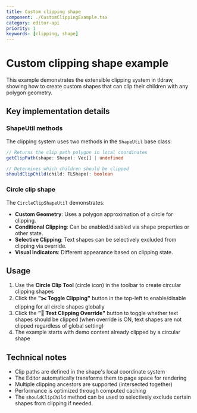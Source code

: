 ```yaml
---
title: Custom clipping shape
component: ./CustomClippingExample.tsx
category: editor-api
priority: 1
keywords: [clipping, shape]
---
```


# Custom clipping shape example

This example demonstrates the extensible clipping system in tldraw, showing how to create custom shapes that can clip their children with any polygon geometry.

## Key implementation details

### ShapeUtil methods

The clipping system uses two methods in the `ShapeUtil` base class:

```typescript
// Returns the clip path polygon in local coordinates
getClipPath(shape: Shape): Vec[] | undefined

// Determines which children should be clipped
shouldClipChild(child: TLShape): boolean
```

### Circle clip shape

The `CircleClipShapeUtil` demonstrates:

- **Custom Geometry**: Uses a polygon approximation of a circle for clipping.
- **Conditional Clipping**: Can be enabled/disabled via shape properties or other state.
- **Selective Clipping**: Text shapes can be selectively excluded from clipping via override.
- **Visual Indicators**: Different appearance based on clipping state.

## Usage

1. Use the **Circle Clip Tool** (circle icon) in the toolbar to create circular clipping shapes
2. Click the **"✂️ Toggle Clipping"** button in the top-left to enable/disable clipping for all circle shapes globally
3. Click the **"📝 Text Clipping Override"** button to toggle whether text shapes should be clipped (when override is ON, text shapes are not clipped regardless of global setting)
4. The example starts with demo content already clipped by a circular shape

## Technical notes

- Clip paths are defined in the shape's local coordinate system
- The Editor automatically transforms them to page space for rendering
- Multiple clipping ancestors are supported (intersected together)
- Performance is optimized through computed caching
- The `shouldClipChild` method can be used to selectively exclude certain shapes from clipping if needed.
